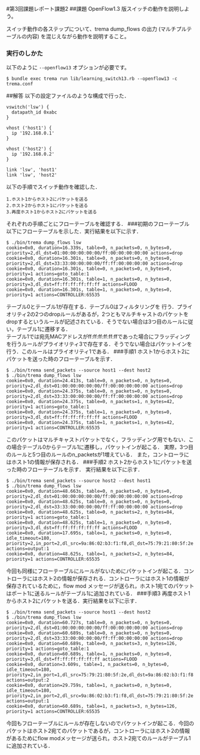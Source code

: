 #第3回課題レポート課題2
##課題
OpenFlow1.3 版スイッチの動作を説明しよう。

スイッチ動作の各ステップについて、trema dump_flows の出力 (マルチプルテーブルの内容) を混じえながら動作を説明すること。

### 実行のしかた

以下のように `--openflow13` オプションが必要です。

``` shellsession
$ bundle exec trema run lib/learning_switch13.rb --openflow13 -c trema.conf
```
##解答
以下の設定ファイルのような構成で行った．

```
vswitch('lsw') {
  datapath_id 0xabc
}

vhost ('host1') {
  ip '192.168.0.1'
}

vhost ('host2') {
  ip '192.168.0.2'
}

link 'lsw', 'host1'
link 'lsw', 'host2'
```
以下の手順でスイッチ動作を確認した．

```
1.ホスト1からホスト2にパケットを送る
2.ホスト2からホスト1にパケットを送る
3.再度ホスト1からホスト2にパケットを送る
```
それぞれの手順ごとにフローテーブルを確認する．
###初期のフローテーブル
以下にフローテーブルを示した．実行結果を以下に示す．

```
$ ./bin/trema dump_flows lsw
cookie=0x0, duration=16.339s, table=0, n_packets=0, n_bytes=0, priority=2,dl_dst=01:00:00:00:00:00/ff:00:00:00:00:00 actions=drop
cookie=0x0, duration=16.301s, table=0, n_packets=0, n_bytes=0, priority=2,dl_dst=33:33:00:00:00:00/ff:ff:00:00:00:00 actions=drop
cookie=0x0, duration=16.301s, table=0, n_packets=0, n_bytes=0, priority=1 actions=goto_table:1
cookie=0x0, duration=16.301s, table=1, n_packets=0, n_bytes=0, priority=3,dl_dst=ff:ff:ff:ff:ff:ff actions=FLOOD
cookie=0x0, duration=16.301s, table=1, n_packets=0, n_bytes=0, priority=1 actions=CONTROLLER:65535
```
テーブル0とテーブル1が存在する．テーブル0はフィルタリングを
行う．プライオリティ2の2つのdropルールがあるが，2つともマルチキャストのパケットをdropするというルールが記述されている．そうでない場合は3つ目のルールに従い，テーブル1に遷移する．  
テーブル1では宛先MACアドレスがff:ff:ff:ff:ff:ffであった場合にフラッディングを行うルールがプライオリティ3で存在する．そうでない場合はパケットインを行う．このルールはプライオリティ1である．
###手順1
ホスト1からホスト2にパケットを送った時のフローテーブルを示す．

```
$ ./bin/trema send_packets --source host1 --dest host2
$ ./bin/trema dump_flows lsw
cookie=0x0, duration=24.413s, table=0, n_packets=0, n_bytes=0, priority=2,dl_dst=01:00:00:00:00:00/ff:00:00:00:00:00 actions=drop
cookie=0x0, duration=24.375s, table=0, n_packets=0, n_bytes=0, priority=2,dl_dst=33:33:00:00:00:00/ff:ff:00:00:00:00 actions=drop
cookie=0x0, duration=24.375s, table=0, n_packets=1, n_bytes=42, priority=1 actions=goto_table:1
cookie=0x0, duration=24.375s, table=1, n_packets=0, n_bytes=0, priority=3,dl_dst=ff:ff:ff:ff:ff:ff actions=FLOOD
cookie=0x0, duration=24.375s, table=1, n_packets=1, n_bytes=42, priority=1 actions=CONTROLLER:65535
```
このパケットはマルチキャストパケットでなく，フラッディング用でもない．この場合テーブル0からテーブル1に遷移し，パケットインが起こる．
実際，3つ目のルールと5つ目のルールのn\_packetsが1増えている．
また，コントローラにはホスト1の情報が保存される．
###手順2
ホスト2からホスト1にパケットを送った時のフローテーブルを示す．
実行結果を以下に示す．

```
$ ./bin/trema send_packets --source host2 --dest host1
$ ./bin/trema dump_flows lsw
cookie=0x0, duration=48.663s, table=0, n_packets=0, n_bytes=0, priority=2,dl_dst=01:00:00:00:00:00/ff:00:00:00:00:00 actions=drop
cookie=0x0, duration=48.625s, table=0, n_packets=0, n_bytes=0, priority=2,dl_dst=33:33:00:00:00:00/ff:ff:00:00:00:00 actions=drop
cookie=0x0, duration=48.625s, table=0, n_packets=2, n_bytes=84, priority=1 actions=goto_table:1
cookie=0x0, duration=48.625s, table=1, n_packets=0, n_bytes=0, priority=3,dl_dst=ff:ff:ff:ff:ff:ff actions=FLOOD
cookie=0x0, duration=17.695s, table=1, n_packets=0, n_bytes=0, idle_timeout=180, priority=2,in_port=2,dl_src=9a:86:02:b3:f1:f8,dl_dst=75:79:21:80:5f:2e actions=output:1
cookie=0x0, duration=48.625s, table=1, n_packets=2, n_bytes=84, priority=1 actions=CONTROLLER:65535

```
今回も同様にフローテーブルにルールがないためにパケットインが起こる．コントローラにはホスト2の情報が保存される．コントローラにはホスト1の情報が保存されているために，flow mod メッセージが送られ，ホスト1宛てのパケットはポート1に送るルールがテーブル1に追加されている．
###手順3
再度ホスト1からホスト2にパケットを送る．実行結果を以下に示す．

```
$ ./bin/trema send_packets --source host1 --dest host2
$ ./bin/trema dump_flows lsw
cookie=0x0, duration=60.727s, table=0, n_packets=0, n_bytes=0, priority=2,dl_dst=01:00:00:00:00:00/ff:00:00:00:00:00 actions=drop
cookie=0x0, duration=60.689s, table=0, n_packets=0, n_bytes=0, priority=2,dl_dst=33:33:00:00:00:00/ff:ff:00:00:00:00 actions=drop
cookie=0x0, duration=60.689s, table=0, n_packets=3, n_bytes=126, priority=1 actions=goto_table:1
cookie=0x0, duration=60.689s, table=1, n_packets=0, n_bytes=0, priority=3,dl_dst=ff:ff:ff:ff:ff:ff actions=FLOOD
cookie=0x0, duration=3.609s, table=1, n_packets=0, n_bytes=0, idle_timeout=180, priority=2,in_port=1,dl_src=75:79:21:80:5f:2e,dl_dst=9a:86:02:b3:f1:f8 actions=output:2
cookie=0x0, duration=29.759s, table=1, n_packets=0, n_bytes=0, idle_timeout=180, priority=2,in_port=2,dl_src=9a:86:02:b3:f1:f8,dl_dst=75:79:21:80:5f:2e actions=output:1
cookie=0x0, duration=60.689s, table=1, n_packets=3, n_bytes=126, priority=1 actions=CONTROLLER:65535
```
今回もフローテーブルにルールが存在しないのでパケットインが起こる．今回のパケットはホスト2宛てのパケットであるが，コントローラにはホスト2の情報があるためにflow modメッセージが送られ，ホスト2宛てのルールがテーブル1に追加されている．
